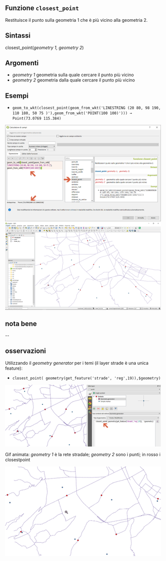 ## Funzione `closest_point`

Restituisce il punto sulla geometria 1 che è più vicino alla geometria 2.

## Sintassi

closest_point(_geometry 1, geometry 2_)

## Argomenti

* _geometry 1_ geometria sulla quale cercare il punto più vicino
* _geometry 2_ geometria dalla quale cercare il punto più vicino


## Esempi

* `geom_to_wkt(closest_point(geom_from_wkt('LINESTRING (20 80, 98 190, 110 180, 50 75 )'),geom_from_wkt('POINT(100 100)'))) → Point(73.0769 115.384)`

<img src="/img/geometria/closest_point/closest_point1.png">

<img src="/img/geometria/closest_point/closest_point2.png">

## nota bene

--

## osservazioni

Utilizzando il _geometry generator_ per i temi (il layer strade è una unica feature):

* `closest_point( geometry(get_feature('strade', 'reg',19)),$geometry)`

<img src="/img/geometria/closest_point/closest_point3.png">

Gif animata: _geometry 1_ è la rete stradale; _geometry 2_ sono i punti; in rosso i closestpoint

<img src="/img/geometria/closest_point/closestpoint.gif">